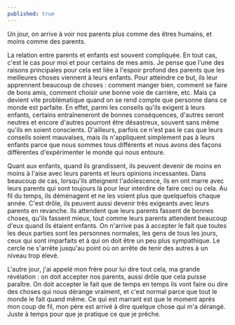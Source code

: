 ```yaml
---
published: true
---
```

Un jour, on arrive à voir nos parents plus comme des êtres humains, et moins comme des parents.

La relation entre parents et enfants est souvent compliquée. En tout cas, c'est le cas pour moi et pour certains de mes amis. Je pense que l'une des raisons principales pour cela est liée à l'espoir profond des parents que les meilleures choses viennent à leurs enfants. Pour atteindre ce but, ils leur apprennent beaucoup de choses : comment manger bien, comment se faire de bons amis, comment choisir une bonne voie de carrière, etc. Mais ça devient vite problématique quand on se rend compte que personne dans ce monde est parfaite. En effet, parmi les conseils qu'ils exigent à leurs enfants, certains entraîneneront de bonnes conséquences, d'autres seront neutres et encore d'autres pourront être désastreux, souvent sans même qu'ils en soient conscients. D'ailleurs, parfois ce n'est pas le cas que leurs conseils soient mauvaises, mais ils n'appliquent simplement pas à leurs enfants parce que nous sommes tous différents et nous avons des façons différentes d'expérimenter le monde qui nous entoure.

Quant aux enfants, quand ils grandissent, ils peuvent devenir de moins en moins à l'aise avec leurs parents et leurs opinions incessantes. Dans beaucoup de cas, lorsqu'ils atteignent l'adolescence, ils en ont marre avec leurs parents qui sont toujours là pour leur interdire de faire ceci ou cela. Au fil du temps, ils déménagent et ne les voient plus que quelquefois chaque année. C'est drôle, ils peuvent aussi devenir très exigeants avec leurs parents en revanche. Ils attendent que leurs parents fassent de bonnes choses, qu'ils fassent mieux, tout comme leurs parents attendent beaucoup d'eux quand ils étaient enfants. On n'arrive pas à accepter le fait que toutes les deux parties sont les personnes normales, les gens de tous les jours, ceux qui sont imparfaits et à qui on doit être un peu plus sympathique. Le cercle ne s'arrête jusqu'au point où on arrête de tenir des autres à un niveau trop élevé.

L'autre jour, j'ai appelé mon frère pour lui dire tout cela, ma grande révélation : on doit accepter nos parents, aussi drôle que cela puisse paraître. On doit accepter le fait que de temps en temps ils vont faire ou dire des choses qui nous dérange vraiment, et c'est normal parce que tout le monde le fait quand même. Ce qui est marrant est que le moment après mon coup de fil, mon père est arrivé à dire quelque chose qui m'a dérangé. Juste à temps pour que je pratique ce que je prêche.
